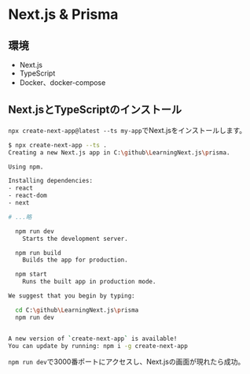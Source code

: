 # Next.js & Prisma

## 環境

- Next.js
- TypeScript 
- Docker、docker-compose

## Next.jsとTypeScriptのインストール

`npx create-next-app@latest --ts my-app`でNext.jsをインストールします。

```bash
$ npx create-next-app --ts .
Creating a new Next.js app in C:\github\LearningNext.js\prisma.

Using npm.

Installing dependencies:
- react
- react-dom
- next

# ...略

  npm run dev
    Starts the development server.

  npm run build
    Builds the app for production.

  npm start
    Runs the built app in production mode.

We suggest that you begin by typing:

  cd C:\github\LearningNext.js\prisma
  npm run dev


A new version of `create-next-app` is available!
You can update by running: npm i -g create-next-app
```

`npm run dev`で3000番ポートにアクセスし、Next.jsの画面が現れたら成功。


